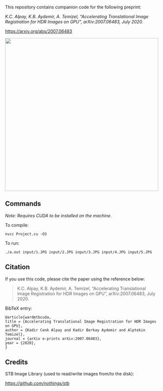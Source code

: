 This repository contains companion code for the following preprint:


*K.C. Alpay, K.B. Aydemir, A. Temizel, “Accelerating Translational Image Registration for HDR Images on GPU”, arXiv:2007.06483, July 2020.*


https://arxiv.org/abs/2007.06483


<img src="https://kadircenk.github.io/img/blurryartifact.png" width="500" height="auto">


## Commands

_Note: Requires CUDA to be installed on the machine._

To compile:

```
nvcc Project.cu -O3
```

To run:

```
./a.out input/1.JPG input/2.JPG input/3.JPG input/4.JPG input/5.JPG
```


## Citation

If you use this code, please cite the paper using the reference below:

> K.C. Alpay, K.B. Aydemir, A. Temizel, “Accelerating Translational Image Registration for HDR Images on GPU”, arXiv:2007.06483, July 2020.

BibTeX entry:

```
@article{wardmtbcuda,
title = {Accelerating Translational Image Registration for HDR Images on GPU},
author = {Kadir Cenk Alpay and Kadir Berkay Aydemir and Alptekin Temizel},
journal = {arXiv e-prints arXiv:2007.06483},
year = {2020},
}
```



## Credits

STB Image Library (used to read/write images from/to the disk):

*https://github.com/nothings/stb*
